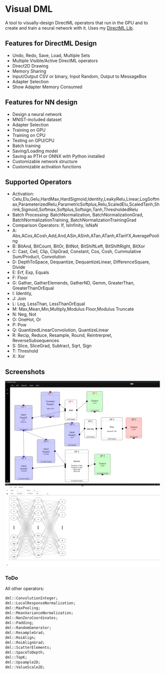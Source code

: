 # Visual DML

A tool to visually-design DirectML operators that run in the GPU and to create and train a neural network with it.
Uses my [DirectML Lib](https://github.com/WindowsNT/directmllib).

## Features for DirectML Design

* Undo, Redo, Save, Load, Multiple Sets
* Multiple Visible/Active DirectML operators
* Direct2D Drawing
* Memory Sharing
* Input/Output CSV or binary, Input Random, Output to MessageBox
* Adapter Selection
* Show Adapter Memory Consumed

## Features for NN design

* Design a neural network
* MNIST-included dataset
* Adapter Selection
* Training on GPU
* Training on CPU
* Testing on GPU/CPU
* Batch training
* Saving/Loading model
* Saving as PTH or ONNX with Python installed
* Customizable network structure
* Customizable activation functions


## Supported Operators

* Activation: Celu,Elu,Gelu,HardMax,HardSigmoid,Identity,LeakyRelu,Linear,LogSoftmax,ParameterizedRelu,ParametricSoftplus,Relu,ScaledElu,ScaledTanh,Shrink,Sigmoid,Softmax,Softplus,Softsign,Tanh,ThresholdedRelu
* Batch Processing: BatchNormalization, BatchNormalizationGrad, BatchNormalizationTraining, BatchNormalizationTrainingGrad
* Comparison Operators: If, IsInfinity, IsNaN
* A: Abs,ACos,ACosh,Add,And,ASin,ASinh,ATan,ATanh,ATanYX,AveragePooling
* B: BitAnd, BitCount, BitOr, BitNot, BitShiftLeft, BitShiftRight, BitXor
* C: Cast, Ceil, Clip, ClipGrad, Constant, Cos, Cosh, Cummulative Sum/Product, Convolution
* D: DepthToSpace, Dequantize, DequantizeLinear, DifferenceSquare, Divide
* E: Erf, Exp, Equals
* F: Floor
* G: Gather, GatherElemends, GatherND, Gemm, GreaterThan, GreaterThanOrEqual
* I: Identity, 
* J: Join
* L: Log, LessThan, LessThanOrEqual
* M: Max,Mean,Min,Multiply,Modulus Floor,Modulus Truncate
* N: Neg, Not
* O: OneHot, Or
* P: Pow
* Q: QuantizedLinearConvolution, QuantizeLinear
* R: Recip, Reduce, Resample, Round, Reintrerpret, ReverseSubsequences
* S: Slice, SliceGrad, Subtract, Sqrt, Sign
* T: Threshold
* X: Xor  

## Screenshots

![screenshot](graph1.jpg)
![screenshot](graph2.jpg)


### ToDo

All other operators: 

	dml::ConvolutionInteger;
	dml::LocalResponseNormalization;
	dml::MaxPooling;
	dml::MeanVarianceNormalization;
	dml::NonZeroCoordinates;
	dml::Padding;
	dml::RandomGenerator;
	dml::ResampleGrad;
	dml::RoiAlign;
	dml::RoiAlignGrad;
	dml::ScatterElements;
	dml::SpaceToDepth;
	dml::TopK;
	dml::Upsample2D;
	dml::ValueScale2D;


